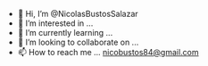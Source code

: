 - 👋 Hi, I’m @NicolasBustosSalazar
- 👀 I’m interested in ...
- 🌱 I’m currently learning ...
- 💞️ I’m looking to collaborate on ...
- 📫 How to reach me ...
nicobustos84@gmail.com
<!---
NicolasBustosSalazar/NicolasBustosSalazar is a ✨ special ✨ repository because its `README.md` (this file) appears on your GitHub profile.
You can click the Preview link to take a look at your changes.
--->
